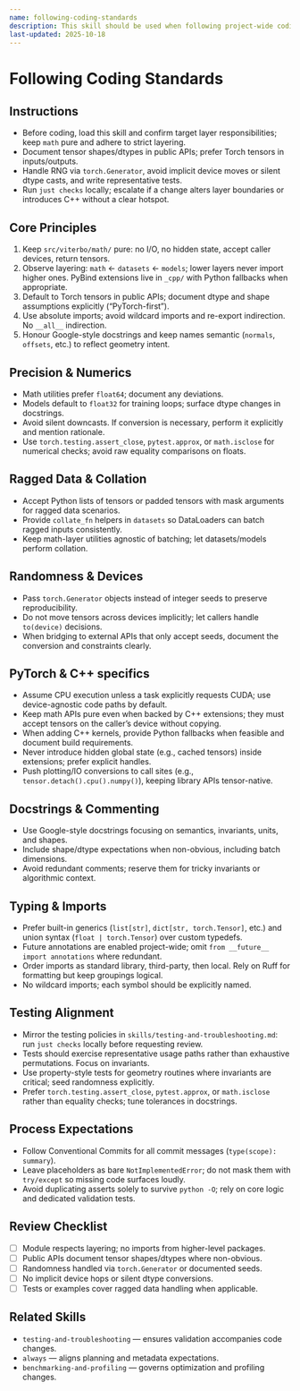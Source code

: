 ```yaml
---
name: following-coding-standards
description: This skill should be used when following project-wide coding conventions for PyTorch-first design, math purity, and strict layering.
last-updated: 2025-10-18
---
```


# Following Coding Standards

## Instructions
- Before coding, load this skill and confirm target layer responsibilities; keep `math` pure and adhere to strict layering.
- Document tensor shapes/dtypes in public APIs; prefer Torch tensors in inputs/outputs.
- Handle RNG via `torch.Generator`, avoid implicit device moves or silent dtype casts, and write representative tests.
- Run `just checks` locally; escalate if a change alters layer boundaries or introduces C++ without a clear hotspot.

## Core Principles

1. Keep `src/viterbo/math/` pure: no I/O, no hidden state, accept caller devices, return tensors.
2. Observe layering: `math` ← `datasets` ← `models`; lower layers never import higher ones. PyBind extensions live in `_cpp/` with Python fallbacks when appropriate.
3. Default to Torch tensors in public APIs; document dtype and shape assumptions explicitly (“PyTorch-first”).
4. Use absolute imports; avoid wildcard imports and re-export indirection. No `__all__` indirection.
5. Honour Google-style docstrings and keep names semantic (`normals`, `offsets`, etc.) to reflect geometry intent.

## Precision & Numerics

- Math utilities prefer `float64`; document any deviations.
- Models default to `float32` for training loops; surface dtype changes in docstrings.
- Avoid silent downcasts. If conversion is necessary, perform it explicitly and mention rationale.
- Use `torch.testing.assert_close`, `pytest.approx`, or `math.isclose` for numerical checks; avoid raw equality comparisons on floats.

## Ragged Data & Collation

- Accept Python lists of tensors or padded tensors with mask arguments for ragged data scenarios.
- Provide `collate_fn` helpers in `datasets` so DataLoaders can batch ragged inputs consistently.
- Keep math-layer utilities agnostic of batching; let datasets/models perform collation.

## Randomness & Devices

- Pass `torch.Generator` objects instead of integer seeds to preserve reproducibility.
- Do not move tensors across devices implicitly; let callers handle `to(device)` decisions.
- When bridging to external APIs that only accept seeds, document the conversion and constraints clearly.

## PyTorch & C++ specifics

- Assume CPU execution unless a task explicitly requests CUDA; use device-agnostic code paths by default.
- Keep math APIs pure even when backed by C++ extensions; they must accept tensors on the caller’s device without copying.
- When adding C++ kernels, provide Python fallbacks when feasible and document build requirements.
- Never introduce hidden global state (e.g., cached tensors) inside extensions; prefer explicit handles.
- Push plotting/IO conversions to call sites (e.g., `tensor.detach().cpu().numpy()`), keeping library APIs tensor-native.

## Docstrings & Commenting

- Use Google-style docstrings focusing on semantics, invariants, units, and shapes.
- Include shape/dtype expectations when non-obvious, including batch dimensions.
- Avoid redundant comments; reserve them for tricky invariants or algorithmic context.

## Typing & Imports

- Prefer built-in generics (`list[str]`, `dict[str, torch.Tensor]`, etc.) and union syntax (`float | torch.Tensor`) over custom typedefs.
- Future annotations are enabled project-wide; omit `from __future__ import annotations` where redundant.
- Order imports as standard library, third-party, then local. Rely on Ruff for formatting but keep groupings logical.
- No wildcard imports; each symbol should be explicitly named.

## Testing Alignment

- Mirror the testing policies in `skills/testing-and-troubleshooting.md`: run `just checks` locally before requesting review.
- Tests should exercise representative usage paths rather than exhaustive permutations. Focus on invariants.
- Use property-style tests for geometry routines where invariants are critical; seed randomness explicitly.
- Prefer `torch.testing.assert_close`, `pytest.approx`, or `math.isclose` rather than equality checks; tune tolerances in docstrings.

## Process Expectations

- Follow Conventional Commits for all commit messages (`type(scope): summary`).
- Leave placeholders as bare `NotImplementedError`; do not mask them with `try/except` so missing code surfaces loudly.
- Avoid duplicating asserts solely to survive `python -O`; rely on core logic and dedicated validation tests.

## Review Checklist

- [ ] Module respects layering; no imports from higher-level packages.
- [ ] Public APIs document tensor shapes/dtypes where non-obvious.
- [ ] Randomness handled via `torch.Generator` or documented seeds.
- [ ] No implicit device hops or silent dtype conversions.
- [ ] Tests or examples cover ragged data handling when applicable.

## Related Skills

- `testing-and-troubleshooting` — ensures validation accompanies code changes.
- `always` — aligns planning and metadata expectations.
- `benchmarking-and-profiling` — governs optimization and profiling changes.
